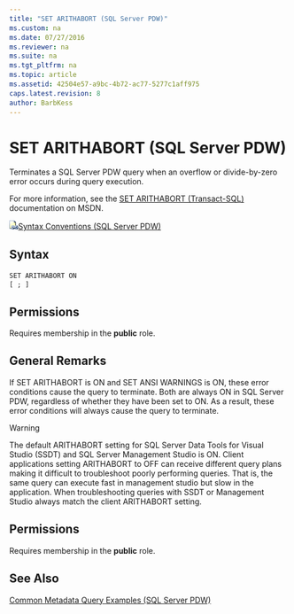 ```yaml
---
title: "SET ARITHABORT (SQL Server PDW)"
ms.custom: na
ms.date: 07/27/2016
ms.reviewer: na
ms.suite: na
ms.tgt_pltfrm: na
ms.topic: article
ms.assetid: 42504e57-a9bc-4b72-ac77-5277c1aff975
caps.latest.revision: 8
author: BarbKess
---
```

# SET ARITHABORT (SQL Server PDW)
Terminates a SQL Server PDW query when an overflow or divide-by-zero error occurs during query execution.  
  
For more information, see the [SET ARITHABORT (Transact-SQL)](http://msdn.microsoft.com/en-us/library/ms190306(v=sql11)) documentation on MSDN.  
  
![Topic link icon](../../mpp/sqlpdw/media/Topic_Link.gif "Topic_Link")[Syntax Conventions &#40;SQL Server PDW&#41;](../../mpp/sqlpdw/syntax-conventions-sql-server-pdw.md)  
  
## Syntax  
  
```  
SET ARITHABORT ON   
[ ; ]  
```  
  
## Permissions  
Requires membership in the **public** role.  
  
## General Remarks  
If SET ARITHABORT is ON and SET ANSI WARNINGS is ON, these error conditions cause the query to terminate. Both are always ON in SQL Server PDW, regardless of whether they have been set to ON. As a result, these error conditions will always cause the query to terminate.  
  
> [!WARNING]  
> The default ARITHABORT setting for SQL Server Data Tools for Visual Studio (SSDT) and SQL Server Management Studio is ON. Client applications setting ARITHABORT to OFF can receive different query plans making it difficult to troubleshoot poorly performing queries. That is, the same query can execute fast in management studio but slow in the application. When troubleshooting queries with SSDT or Management Studio always match the client ARITHABORT setting.  
  
## Permissions  
Requires membership in the **public** role.  
  
## See Also  
[Common Metadata Query Examples &#40;SQL Server PDW&#41;](../../mpp/sqlpdw/common-metadata-query-examples-sql-server-pdw.md)  
  

